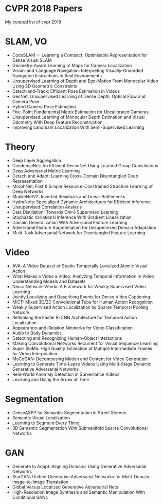 # CVPR 2018 Papers

My curated list of cvpr 2018


# SLAM, VO

* CodeSLAM — Learning a Compact, Optimisable Representation for Dense Visual SLAM
* Geometry-Aware Learning of Maps for Camera Localization
* Vision-and-Language Navigation: Interpreting Visually-Grounded Navigation Instructions in Real Environments
* Unsupervised Learning of Depth and Ego-Motion From Monocular Video Using 3D Geometric Constraints
* Detect-and-Track: Efficient Pose Estimation in Videos
* GeoNet: Unsupervised Learning of Dense Depth, Optical Flow and Camera Pose
* Hybrid Camera Pose Estimation
* Five-Point Fundamental Matrix Estimation for Uncalibrated Cameras
* Unsupervised Learning of Monocular Depth Estimation and Visual Odometry With Deep Feature Reconstruction
* Improving Landmark Localization With Semi-Supervised Learning


# Theory

* Deep Layer Aggregation
* CondenseNet: An Efficient DenseNet Using Learned Group Convolutions
* Deep Adversarial Metric Learning
* Detach and Adapt: Learning Cross-Domain Disentangled Deep Representation
* MorphNet: Fast & Simple Resource-Constrained Structure Learning of Deep Networks
* MobileNetV2: Inverted Residuals and Linear Bottlenecks
* HydraNets: Specialized Dynamic Architectures for Efficient Inference
* Unsupervised Correlation Analysis
* Data Distillation: Towards Omni-Supervised Learning
* Stochastic Variational Inference With Gradient Linearization
* Domain Generalization With Adversarial Feature Learning
* Adversarial Feature Augmentation for Unsupervised Domain Adaptation
* Multi-Task Adversarial Network for Disentangled Feature Learning


# Video

* AVA: A Video Dataset of Spatio-Temporally Localized Atomic Visual Action
* What Makes a Video a Video: Analyzing Temporal Information in Video Understanding Models and Datasets
* NeuralNetwork-Viterbi: A Framework for Weakly Supervised Video Learning
* Jointly Localizing and Describing Events for Dense Video Captioning
* MiCT: Mixed 3D/2D Convolutional Tube for Human Action Recognition
* Weakly Supervised Action Localization by Sparse Temporal Pooling Network
* Rethinking the Faster R-CNN Architecture for Temporal Action Localization
* Appearance-and-Relation Networks for Video Classification
* Audio to Body Dynamics
* Detecting and Recognizing Human-Object Interactions
* Making Convolutional Networks Recurrent for Visual Sequence Learning
* Super SloMo: High Quality Estimation of Multiple Intermediate Frames for Video Interpolation
* MoCoGAN: Decomposing Motion and Content for Video Generation
* Learning to Generate Time-Lapse Videos Using Multi-Stage Dynamic Generative Adversarial Networks
* Real-World Anomaly Detection in Surveillance Videos
* Learning and Using the Arrow of Time


# Segmentation

* DenseASPP for Semantic Segmentation in Street Scenes
* Semantic Visual Localization
* Learning to Segment Every Thing
* 3D Semantic Segmentation With Submanifold Sparse Convolutional Networks


# GAN

* Generate to Adapt: Aligning Domains Using Generative Adversarial Networks
* StarGAN: Unified Generative Adversarial Networks for Multi-Domain Image-to-Image Translation
* Global Versus Localized Generative Adversarial Nets
* High-Resolution Image Synthesis and Semantic Manipulation With Conditional GANs